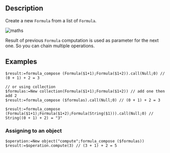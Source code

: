﻿<!-- formula_compose(formula, [formulas...]).call(inital value) -->
## Description

Create a new `Formula` from a list of `Formula`.

![maths](https://latex.codecogs.com/png.latex?f%28x%29&space;\cdot&space;g%28y%29&space;\cdot&space;h%28z%29&space;\Leftrightarrow&space;h%28g%28f%28x%29%29%29)

Result of previous `Formula` computation is used as parameter for the next one. So you can chain multiple operations.

## Examples

```4d
$result:=formula_compose (Formula($1+1);Formula($1+2)).call(Null;0) // (0 + 1) + 2 = 3

// or using collection
$formulas:=New collection(Formula($1+1);Formula($1+2)) // add one then add 2
$result:=formula_compose ($formulas).call(Null;0) // (0 + 1) + 2 = 3
```

```4d
$result:=formula_compose (Formula($1+1);Formula($1+2);Formula(String($1))).call(Null;0) // String((0 + 1) + 2) = "3"
```

### Assigning to an object

```4d
$operation:=New object("compute";formula_compose ($formulas))
$result:=$operation.compute(3) // (3 + 1) + 2 = 5
```
